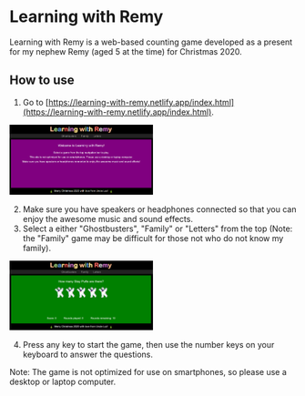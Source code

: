 # Learning with Remy

Learning with Remy is a web-based counting game developed as a present for my nephew Remy (aged 5 at the time) for Christmas 2020.

## How to use

1. Go to [https://learning-with-remy.netlify.app/index.html](https://learning-with-remy.netlify.app/index.html).

<img src="readme-img/main-page.PNG" width="50%"/>

2. Make sure you have speakers or headphones connected so that you can enjoy the awesome music and sound effects.
3. Select a either "Ghostbusters", "Family" or "Letters" from the top (Note: the "Family" game may be difficult for those not who do not know my family).

<img src="readme-img/ghostbusters-game.PNG" width="50%"/>

4. Press any key to start the game, then use the number keys on your keyboard to answer the questions.

Note: The game is not optimized for use on smartphones, so please use a desktop or laptop computer.